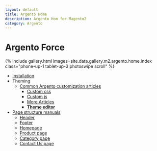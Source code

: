 ```yaml
---
layout: default
title: Argento Home
description: Argento Hom for Magento2
category: Argento
---
```


# Argento Force

{% include gallery.html images=site.data.gallery.m2.argento.home.index class="phone-up-1 tablet-up-3 photoswipe scroll" %}

 -  [Installation](/m2/argento/installation/)
 -  Theming
     +  [Common Argento customization articles](/m2/argento/customization/)
         +  [Custom css](/m2/argento/customization/custom-css/)
         +  [Custom js](/m2/argento/customization/custom-js/)
         +  [More Articles](/m2/argento/customization/)
         +  [**Theme editor**](theme-editor/)
 -  [Page structure manuals](page-structure/)
     +  [Header](page-structure/header/)
     +  [Footer](page-structure/footer/)
     +  [Homepage](page-structure/homepage/)
     +  [Product page](page-structure/product-page/)
     +  [Category page](page-structure/category-page/)
     +  [Contact Us page](page-structure/contact-us/)
